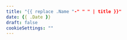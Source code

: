 ```yaml
---
title: "{{ replace .Name "-" " " | title }}"
date: {{ .Date }}
draft: false 
cookieSettings: ""
---
```


